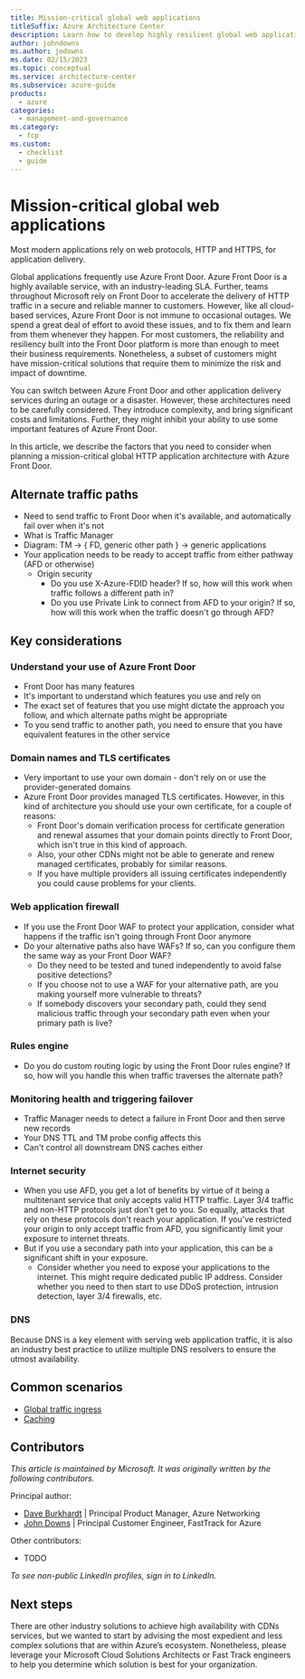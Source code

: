 ```yaml
---
title: Mission-critical global web applications
titleSuffix: Azure Architecture Center
description: Learn how to develop highly resilient global web applications.
author: johndowns
ms.author: jodowns
ms.date: 02/15/2023
ms.topic: conceptual
ms.service: architecture-center
ms.subservice: azure-guide
products:
  - azure
categories:
  - management-and-governance
ms.category:
  - fcp
ms.custom:
  - checklist
  - guide
---
```


# Mission-critical global web applications

Most modern applications rely on web protocols, HTTP and HTTPS, for application delivery. <!-- TODO more intro -->

Global applications frequently use Azure Front Door. Azure Front Door is a highly available service, with an industry-leading SLA. Further, teams throughout Microsoft rely on Front Door to accelerate the delivery of HTTP traffic in a secure and reliable manner to customers. However, like all cloud-based services, Azure Front Door is not immune to occasional outages. We spend a great deal of effort to avoid these issues, and to fix them and learn from them whenever they happen. For most customers, the reliability and resiliency built into the Front Door platform is more than enough to meet their business requirements. Nonetheless, a subset of customers might have mission-critical solutions that require them to minimize the risk and impact of downtime.

You can switch between Azure Front Door and other application delivery services during an outage or a disaster. However, these architectures need to be carefully considered. They introduce complexity, and bring significant costs and limitations. Further, they might inhibit your ability to use some important features of Azure Front Door.

In this article, we describe the factors that you need to consider when planning a mission-critical global HTTP application architecture with Azure Front Door.

## Alternate traffic paths

- Need to send traffic to Front Door when it's available, and automatically fail over when it's not
- What is Traffic Manager
- Diagram: TM -> { FD, generic other path } -> generic applications
- Your application needs to be ready to accept traffic from either pathway (AFD or otherwise)
  - Origin security
    - Do you use X-Azure-FDID header? If so, how will this work when traffic follows a different path in?
    - Do you use Private Link to connect from AFD to your origin? If so, how will this work when the traffic doesn't go through AFD?

## Key considerations

### Understand your use of Azure Front Door

- Front Door has many features
- It's important to understand which features you use and rely on
- The exact set of features that you use might dictate the approach you follow, and which alternate paths might be appropriate
- To you send traffic to another path, you need to ensure that you have equivalent features in the other service

### Domain names and TLS certificates

- Very important to use your own domain - don't rely on or use the provider-generated domains
- Azure Front Door provides managed TLS certificates. However, in this kind of architecture you should use your own certificate, for a couple of reasons:
  - Front Door's domain verification process for certificate generation and renewal assumes that your domain points directly to Front Door, which isn't true in this kind of approach.
  - Also, your other CDNs might not be able to generate and renew managed certificates, probably for similar reasons.
  - If you have multiple providers all issuing certificates independently you could cause problems for your clients.

### Web application firewall

- If you use the Front Door WAF to protect your application, consider what happens if the traffic isn't going through Front Door anymore
- Do your alternative paths also have WAFs? If so, can you configure them the same way as your Front Door WAF?
  - Do they need to be tested and tuned independently to avoid false positive detections?
  - If you choose not to use a WAF for your alternative path, are you making yourself more vulnerable to threats?
  - If somebody discovers your secondary path, could they send malicious traffic through your secondary path even when your primary path is live?

### Rules engine

- Do you do custom routing logic by using the Front Door rules engine? If so, how will you handle this when traffic traverses the alternate path?

### Monitoring health and triggering failover

- Traffic Manager needs to detect a failure in Front Door and then serve new records
- Your DNS TTL and TM probe config affects this
- Can't control all downstream DNS caches either

### Internet security

- When you use AFD, you get a lot of benefits by virtue of it being a multitenant service that only accepts valid HTTP traffic. Layer 3/4 traffic and non-HTTP protocols just don't get to you. So equally, attacks that rely on these protocols don't reach your application. If you've restricted your origin to only accept traffic from AFD, you significantly limit your exposure to internet threats.
- But if you use a secondary path into your application, this can be a significant shift in your exposure.
  - Consider whether you need to expose your applications to the internet. This might require dedicated public IP address. Consider whether you need to then start to use DDoS protection, intrusion detection, layer 3/4 firewalls, etc.

### DNS

Because DNS is a key element with serving web application traffic, it is also an industry best practice to utilize multiple DNS resolvers to ensure the utmost availability.

## Common scenarios

- [Global traffic ingress](./mission-critical-global-http-ingress.md)
- [Caching](./mission-critical-content-delivery.md)

## Contributors

*This article is maintained by Microsoft. It was originally written by the following contributors.*

Principal author:

 * [Dave Burkhardt](http://linkedin.com/in/david-burkhardt-13b79b3) | Principal Product Manager, Azure Networking
 * [John Downs](http://linkedin.com/in/john-downs) | Principal Customer Engineer, FastTrack for Azure

Other contributors:

 * TODO

*To see non-public LinkedIn profiles, sign in to LinkedIn.*

## Next steps

There are other industry solutions to achieve high availability with CDNs services, but we wanted to start by advising the most expedient and less complex solutions that are within Azure’s ecosystem. Nonetheless, please leverage your Microsoft Cloud Solutions Architects or Fast Track engineers to help you determine which solution is best for your organization.
